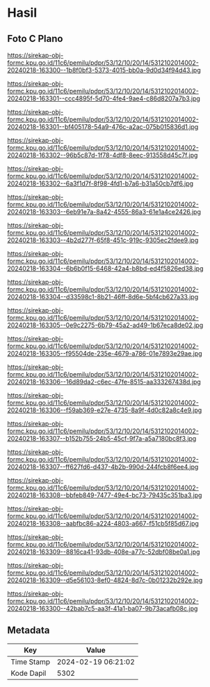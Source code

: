 # Hasil

## Foto C Plano

https://sirekap-obj-formc.kpu.go.id/11c6/pemilu/pdpr/53/12/10/20/14/5312102014002-20240218-163300--1b8f0bf3-5373-4015-bb0a-9d0d34f94d43.jpg

https://sirekap-obj-formc.kpu.go.id/11c6/pemilu/pdpr/53/12/10/20/14/5312102014002-20240218-163301--ccc4895f-5d70-4fe4-9ae4-c86d8207a7b3.jpg

https://sirekap-obj-formc.kpu.go.id/11c6/pemilu/pdpr/53/12/10/20/14/5312102014002-20240218-163301--bf405178-54a9-476c-a2ac-075b015836d1.jpg

https://sirekap-obj-formc.kpu.go.id/11c6/pemilu/pdpr/53/12/10/20/14/5312102014002-20240218-163302--96b5c87d-1f78-4df8-8eec-913558d45c7f.jpg

https://sirekap-obj-formc.kpu.go.id/11c6/pemilu/pdpr/53/12/10/20/14/5312102014002-20240218-163302--6a3f1d7f-8f98-4fd1-b7a6-b31a50cb7df6.jpg

https://sirekap-obj-formc.kpu.go.id/11c6/pemilu/pdpr/53/12/10/20/14/5312102014002-20240218-163303--6eb91e7a-8a42-4555-86a3-61e1a4ce2426.jpg

https://sirekap-obj-formc.kpu.go.id/11c6/pemilu/pdpr/53/12/10/20/14/5312102014002-20240218-163303--4b2d277f-65f8-451c-919c-9305ec2fdee9.jpg

https://sirekap-obj-formc.kpu.go.id/11c6/pemilu/pdpr/53/12/10/20/14/5312102014002-20240218-163304--6b6b0f15-6468-42a4-b8bd-ed4f5826ed38.jpg

https://sirekap-obj-formc.kpu.go.id/11c6/pemilu/pdpr/53/12/10/20/14/5312102014002-20240218-163304--d33598c1-8b21-46ff-8d6e-5bf4cb627a33.jpg

https://sirekap-obj-formc.kpu.go.id/11c6/pemilu/pdpr/53/12/10/20/14/5312102014002-20240218-163305--0e9c2275-6b79-45a2-ad49-1b67eca8de02.jpg

https://sirekap-obj-formc.kpu.go.id/11c6/pemilu/pdpr/53/12/10/20/14/5312102014002-20240218-163305--f95504de-235e-4679-a786-01e7893e29ae.jpg

https://sirekap-obj-formc.kpu.go.id/11c6/pemilu/pdpr/53/12/10/20/14/5312102014002-20240218-163306--16d89da2-c6ec-47fe-8515-aa333267438d.jpg

https://sirekap-obj-formc.kpu.go.id/11c6/pemilu/pdpr/53/12/10/20/14/5312102014002-20240218-163306--f59ab369-e27e-4735-8a9f-4d0c82a8c4e9.jpg

https://sirekap-obj-formc.kpu.go.id/11c6/pemilu/pdpr/53/12/10/20/14/5312102014002-20240218-163307--b152b755-24b5-45cf-9f7a-a5a7180bc8f3.jpg

https://sirekap-obj-formc.kpu.go.id/11c6/pemilu/pdpr/53/12/10/20/14/5312102014002-20240218-163307--ff627fd6-d437-4b2b-990d-244fcb8f6ee4.jpg

https://sirekap-obj-formc.kpu.go.id/11c6/pemilu/pdpr/53/12/10/20/14/5312102014002-20240218-163308--bbfeb849-7477-49e4-bc73-79435c351ba3.jpg

https://sirekap-obj-formc.kpu.go.id/11c6/pemilu/pdpr/53/12/10/20/14/5312102014002-20240218-163308--aabfbc86-a224-4803-a667-f51cb5f85d67.jpg

https://sirekap-obj-formc.kpu.go.id/11c6/pemilu/pdpr/53/12/10/20/14/5312102014002-20240218-163309--8816ca41-93db-408e-a77c-52dbf08be0a1.jpg

https://sirekap-obj-formc.kpu.go.id/11c6/pemilu/pdpr/53/12/10/20/14/5312102014002-20240218-163309--d5e56103-8ef0-4824-8d7c-0b01232b292e.jpg

https://sirekap-obj-formc.kpu.go.id/11c6/pemilu/pdpr/53/12/10/20/14/5312102014002-20240218-163300--42bab7c5-aa3f-41a1-ba07-9b73acafb08c.jpg


## Metadata

| Key        | Value               |
| ---------- | ------------------- |
| Time Stamp | 2024-02-19 06:21:02 |
| Kode Dapil | 5302                |



